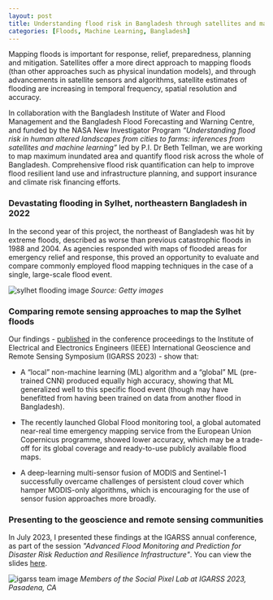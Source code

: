 ```yaml
---
layout: post
title: Understanding flood risk in Bangladesh through satellites and machine learning
categories: [Floods, Machine Learning, Bangladesh]
---
```


Mapping floods is important for response, relief, preparedness, planning and mitigation. Satellites offer a more direct approach to mapping floods (than other approaches such as physical inundation models), and through advancements in satellite sensors and algorithms, satellite estimates of flooding are increasing in temporal frequency, spatial resolution and accuracy. 

In collaboration with the Bangladesh Institute of Water and Flood Management and the Bangladesh Flood Forecasting and Warning Centre, and funded by the NASA New Investigator Program _“Understanding flood risk in human altered landscapes from cities to farms: inferences from satellites and machine learning”_ led by P.I. Dr Beth Tellman, we are working to map maximum inundated area and quantify flood risk across the whole of Bangladesh. Comprehensive flood risk quantification can help to improve flood resilient land use and infrastructure planning, and support insurance and climate risk financing efforts.


### Devastating flooding in Sylhet, northeastern Bangladesh in 2022

In the second year of this project, the northeast of Bangladesh was hit by extreme floods, described as worse than previous catastrophic floods in 1988 and 2004. As agencies responded with maps of flooded areas for emergency relief and response, this proved an opportunity to evaluate and compare commonly employed flood mapping techniques in the case of a single, large-scale flood event. 


![sylhet flooding image](../images/sylhet_large.png "Sylhet flooding")
_Source: Getty images_


### Comparing remote sensing approaches to map the Sylhet floods

Our findings - [published](https://ieeexplore.ieee.org/document/10283378) in the conference proceedings to the Institute of Electrical and Electronics Engineers (IEEE) International Geoscience and Remote Sensing Symposium (IGARSS 2023) - show that:

* A “local” non-machine learning (ML) algorithm and a “global” ML (pre-trained CNN) produced equally high accuracy, showing that ML generalized well to this specific flood event (though may have benefitted from having been trained on data from another flood in Bangladesh).

* The recently launched Global Flood monitoring tool, a global automated near-real time emergency mapping service from the European Union Copernicus programme, showed lower accuracy, which may be a trade-off for its global coverage and ready-to-use publicly available flood maps.

* A deep-learning multi-sensor fusion of MODIS and Sentinel-1 successfully overcame challenges of persistent cloud cover which hamper MODIS-only algorithms, which is encouraging for the use of sensor fusion approaches more broadly.


### Presenting to the geoscience and remote sensing communities

In July 2023, I presented these findings at the IGARSS annual conference, as part of the session _"Advanced Flood Monitoring and Prediction for Disaster Risk Reduction and Resilience Infrastructure"_. You can view the slides [here](https://drive.google.com/file/d/1WzTTe189PvqW6jx2WFvjMq3vR3rCYu3J/view?usp=sharing).


![igarss team image](../images/igarss_team.png "Social Pixel Lab at IGARSS")
_Members of the Social Pixel Lab at IGARSS 2023, Pasadena, CA_